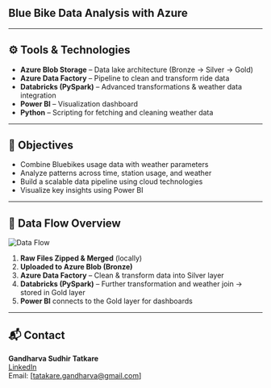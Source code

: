 ## Blue Bike Data Analysis with Azure


---

## ⚙️ Tools & Technologies

- **Azure Blob Storage** – Data lake architecture (Bronze → Silver → Gold)
- **Azure Data Factory** – Pipeline to clean and transform ride data
- **Databricks (PySpark)** – Advanced transformations & weather data integration
- **Power BI** – Visualization dashboard
- **Python** – Scripting for fetching and cleaning weather data

---

## 🧠 Objectives

- Combine Bluebikes usage data with weather parameters
- Analyze patterns across time, station usage, and weather
- Build a scalable data pipeline using cloud technologies
- Visualize key insights using Power BI

---

## 🔄 Data Flow Overview

![Data Flow]("https://github.com/GandharvaTatkare/BlueBikesProject/blob/5aab7c46e19d4177cae00ea0c8596fa1d629cb86/data_flow.png")

1. **Raw Files Zipped & Merged** (locally)
2. **Uploaded to Azure Blob (Bronze)**
3. **Azure Data Factory** – Clean & transform data into Silver layer
4. **Databricks (PySpark)** – Further transformation and weather join → stored in Gold layer
5. **Power BI** connects to the Gold layer for dashboards

---


## 📬 Contact

**Gandharva Sudhir Tatkare**  
[LinkedIn](https://www.linkedin.com/in/gandharva-tatkare/)  
Email: [tatakare.gandharva@gmail.com]


